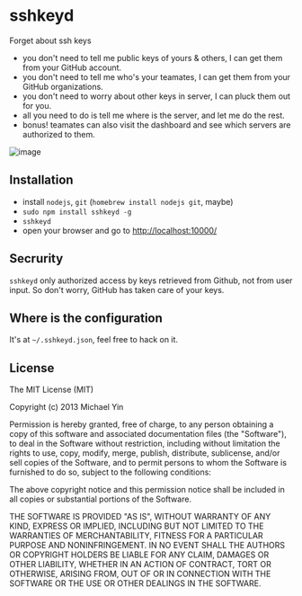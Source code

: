 sshkeyd
=======

Forget about ssh keys

* you don't need to tell me public keys of yours & others, I can get them from your GitHub account.
* you don't need to tell me who's your teamates, I can get them from your GitHub organizations.
* you don't need to worry about other keys in server, I can pluck them out for you.
* all you need to do is tell me where is the server, and let me do the rest.
* bonus! teamates can also visit the dashboard and see which servers are authorized to them.

![image](https://f.cloud.github.com/assets/1559832/1616153/f1bba3dc-5605-11e3-8485-e5b7942bd7d0.png)

## Installation

* install `nodejs`, `git` (`homebrew install nodejs git`, maybe)
* `sudo npm install sshkeyd -g`
* `sshkeyd`
* open your browser and go to [http://localhost:10000/](http://localhost:10000/)

## Secrurity

`sshkeyd` only authorized access by keys retrieved from Github, not from user input. So don't worry, GitHub has taken care of your keys.

## Where is the configuration

It's at `~/.sshkeyd.json`, feel free to hack on it.

## License

The MIT License (MIT)

Copyright (c) 2013 Michael Yin

Permission is hereby granted, free of charge, to any person obtaining a copy of
this software and associated documentation files (the "Software"), to deal in
the Software without restriction, including without limitation the rights to
use, copy, modify, merge, publish, distribute, sublicense, and/or sell copies of
the Software, and to permit persons to whom the Software is furnished to do so,
subject to the following conditions:

The above copyright notice and this permission notice shall be included in all
copies or substantial portions of the Software.

THE SOFTWARE IS PROVIDED "AS IS", WITHOUT WARRANTY OF ANY KIND, EXPRESS OR
IMPLIED, INCLUDING BUT NOT LIMITED TO THE WARRANTIES OF MERCHANTABILITY, FITNESS
FOR A PARTICULAR PURPOSE AND NONINFRINGEMENT. IN NO EVENT SHALL THE AUTHORS OR
COPYRIGHT HOLDERS BE LIABLE FOR ANY CLAIM, DAMAGES OR OTHER LIABILITY, WHETHER
IN AN ACTION OF CONTRACT, TORT OR OTHERWISE, ARISING FROM, OUT OF OR IN
CONNECTION WITH THE SOFTWARE OR THE USE OR OTHER DEALINGS IN THE SOFTWARE.

